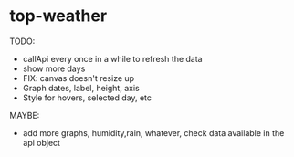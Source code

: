 # top-weather

TODO:

- callApi every once in a while to refresh the data
- show more days
- FIX: canvas doesn't resize up
- Graph dates, label, height, axis
- Style for hovers, selected day, etc

MAYBE:

- add more graphs, humidity,rain, whatever, check data available in the api object
